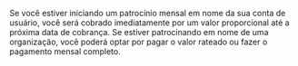 Se você estiver iniciando um patrocínio mensal em nome da sua conta de usuário, você será cobrado imediatamente por um valor proporcional até a próxima data de cobrança. Se estiver patrocinando em nome de uma organização, você poderá optar por pagar o valor rateado ou fazer o pagamento mensal completo.

